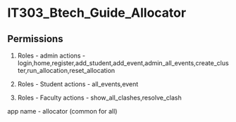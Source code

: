 # IT303_Btech_Guide_Allocator

## Permissions 

1. Roles - admin
   actions - login,home,register,add_student,add_event,admin_all_events,create_cluster,run_allocation,reset_allocation

2. Roles - Student
   actions - all_events,event

3. Roles - Faculty
   actions - show_all_clashes,resolve_clash

app name - allocator (common for all)
